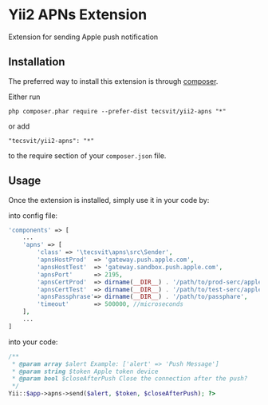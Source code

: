 Yii2 APNs Extension
===================
Extension for sending Apple push notification

Installation
------------

The preferred way to install this extension is through [composer](http://getcomposer.org/download/).

Either run

```
php composer.phar require --prefer-dist tecsvit/yii2-apns "*"
```

or add

```
"tecsvit/yii2-apns": "*"
```

to the require section of your `composer.json` file.


Usage
-----

Once the extension is installed, simply use it in your code by:

into config file:
```php
'components' => [
    ...
    'apns' => [
        'class' => '\tecsvit\apns\src\Sender',
        'apnsHostProd'  => 'gateway.push.apple.com',
        'apnsHostTest'  => 'gateway.sandbox.push.apple.com',
        'apnsPort'      => 2195,
        'apnsCertProd'  => dirname(__DIR__) . '/path/to/prod-serc/apple_push_notification_production.pem',
        'apnsCertTest'  => dirname(__DIR__) . '/path/to/test-serc/apple_push_notification_test.pem',
        'apnsPassphrase'=> dirname(__DIR__) . '/path/to/passphare',
        'timeout'       => 500000, //microseconds
    ],
    ...
]

```
into your code:
```php
/**
 * @param array $alert Example: ['alert' => 'Push Message'] 
 * @param string $token Apple token device
 * @param bool $closeAfterPush Close the connection after the push?
 */
Yii::$app->apns->send($alert, $token, $closeAfterPush); ?>

```